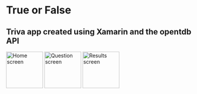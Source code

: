 # True or False
## Triva app created using Xamarin and the opentdb API

<img src="https://i.imgur.com/pL6hkrB.png" alt="Home screen" width="100">
<img src="https://i.imgur.com/NWclyar.png" alt="Question screen" width="100">
<img src="https://i.imgur.com/1SOcLKl.png" alt="Results screen" width="100">
